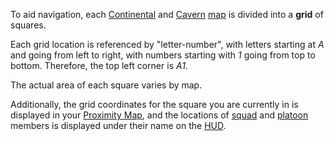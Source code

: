 To aid navigation, each [Continental](../locations/Continent.md) and
[Cavern](../locations/Caverns.md) [map](Continental_Map.md) is divided
into a **grid** of squares.

Each grid location is referenced by "letter-number", with letters starting at
_A_ and going from left to right, with numbers starting with _1_ going from top
to bottom. Therefore, the top left corner is _A1_.

The actual area of each square varies by map.

Additionally, the grid coordinates for the square you are currently in is
displayed in your [Proximity Map](Proximity_Map.md), and the locations of
[squad](Squad.md) and [platoon](Platoon.md) members is displayed under their
name on the [HUD](Heads-up_Display.md).

